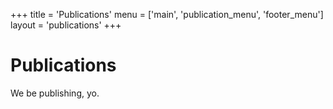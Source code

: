 +++
title = 'Publications'
menu = ['main', 'publication_menu', 'footer_menu']
layout = 'publications'
+++

# Publications

We be publishing, yo.